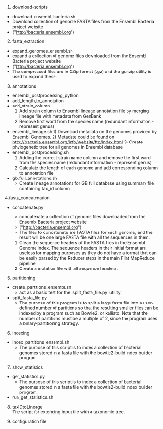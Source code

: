 1. download-scripts
  - download_ensembl_bacteria.sh 
  - Download collection of genome FASTA files from the Ensembl Bacteria project website
  - ("http://bacteria.ensembl.org")
  
2. fasta_extraction
  - expand_genomes_ensembl.sh
  - expand a collection of genome files downloaded from the Ensembl Bacteria project website 
  - ("http://bacteria.ensembl.org")
  - The compressed files are in GZip format (.gz) and the gunzip utility is used to expand these.
  
3. annotations
  - ensembl_postprocessing_python 
  - add_length_to_annotation
  - add_strain_column
      1) Add strain column to Ensembl lineage annotation file by merging lineage file with metadata from GenBank
      2) Remove first word from the species name (redundant information - represent genus)
  - ensembl_lineage.sh
    	1) 	Download metadata on the genomes provided by Ensembl Genomes.
      2)	Metadate could be found on http://bacteria.ensembl.org/info/website/ftp/index.html
    	3)	Create phylogenetic tree for all genomes in Ensembl database
  - ensembl_postprocessing.sh
      1) Adding the correct strain name column and remove the first word from the species name 
        (redundant information - represent genus)
      2) Calculate the length of each genome and add corresponding column to annotation file
  - gb_full_annotations.sh
      - Create lineage annotations for GB full database using summary file containing tax_id column
      
      
4.fasta_concatenation
  - concatenate.py
    - concatenate a collection of genome files downloaded from the Ensembl Bacteria project website
     - ("http://bacteria.ensembl.org")
    - The files to concatenate are FASTA files for each genome, and the result will be one large FASTA file with all the sequences in them.
    
    1)	Clean the sequence headers of the FASTA files in the Ensembl Genome Index.
 	    The sequence headers in their initial format are useless for mapping purposes as they do not have a format
 	    that can be easily parsed by the Reducer steps in the main Flint MapReduce pipeline.
 	2)	Create annotation file with all sequence headers.

5. partitioning
  - create_partitions_ensembl.sh
    - act as a basic test for the 'split_fasta_file.py' utility.
  - split_fasta_file.py
    -  The purpose of this program is to split a large fasta file into a user-defined number of partitions so that
       the resulting smaller files can be indexed by a program such as Bowtie2, or kallisto.  Note that the number of
       partitions must be a multiple of 2, since the program uses a binary-partitioning strategy.

6. indexing
- index_partitions_ensembl.sh
  - The purpose of this script is to index a collection of bacterial genomes stored in a fasta file with the
  	bowtie2-build index builder program.
  
7. show_statistics
- get_statistics.py
  - The purpose of this script is to index a collection of bacterial genomes stored in a fasta file with the
	  bowtie2-build index builder program.
- run_get_statistics.sh
  
  
8. taxIDtoLineage  
The script for extending input file with a taxonomic tree.

9. configuration file
  
